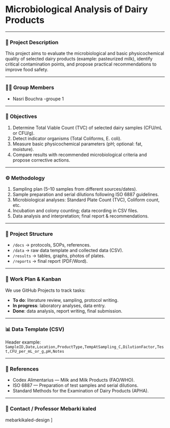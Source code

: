# Microbiological Analysis of Dairy Products

---

### 📘 Project Description
This project aims to evaluate the microbiological and basic physicochemical quality of selected dairy products (example: pasteurized milk), identify critical contamination points, and propose practical recommendations to improve food safety.

---

### 👩‍🔬 Group Members
- Nasri Bouchra
-groupe 1
---

### 🎯 Objectives
1. Determine Total Viable Count (TVC) of selected dairy samples (CFU/mL or CFU/g).  
2. Detect indicator organisms (Total Coliforms, E. coli).  
3. Measure basic physicochemical parameters (pH; optional: fat, moisture).  
4. Compare results with recommended microbiological criteria and propose corrective actions.

---

### ⚙️ Methodology
1. Sampling plan (5–10 samples from different sources/dates).  
2. Sample preparation and serial dilutions following ISO 6887 guidelines.  
3. Microbiological analyses: Standard Plate Count (TVC), Coliform count, etc.  
4. Incubation and colony counting; data recording in CSV files.  
5. Data analysis and interpretation; final report & recommendations.

---

### 📁 Project Structure
- `/docs` → protocols, SOPs, references.  
- `/data` → raw data template and collected data (CSV).  
- `/results` → tables, graphs, photos of plates.  
- `/reports` → final report (PDF/Word).

---

### 🧭 Work Plan & Kanban
We use GitHub Projects to track tasks:
- **To do**: literature review, sampling, protocol writing.  
- **In progress**: laboratory analyses, data entry.  
- **Done**: data analysis, report writing, final submission.

---

### 📊 Data Template (CSV)
Header example:
`SampleID,Date,Location,ProductType,TempAtSampling_C,DilutionFactor,Test,CFU_per_mL_or_g,pH,Notes`

---

### 🧾 References
- Codex Alimentarius — Milk and Milk Products (FAO/WHO).  
- ISO 6887 — Preparation of test samples and serial dilutions.  
- Standard Methods for the Examination of Dairy Products (APHA).

---

### 📨 Contact / Professor Mebarki kaled 
mebarkikaled-design 
]
